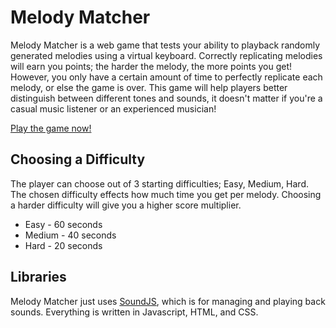 # Melody Matcher

Melody Matcher is a web game that tests your ability to playback randomly generated melodies using a virtual keyboard.
Correctly replicating melodies will earn you points; the harder the melody, the more points you get!
However, you only have a certain amount of time to perfectly replicate each melody, or else the game is over.
This game will help players better distinguish between different tones and sounds, it doesn't matter if you're a casual music listener or an experienced musician!

[Play the game now!](http://miaoxiao.github.io/Melody-Matcher/)

## Choosing a Difficulty
The player can choose out of 3 starting difficulties; Easy, Medium, Hard. 
The chosen difficulty effects how much time you get per melody.
Choosing a harder difficulty will give you a higher score multiplier.

* Easy - 60 seconds
* Medium - 40 seconds
* Hard - 20 seconds

## Libraries
Melody Matcher just uses [SoundJS](http://www.createjs.com/SoundJS), which is for managing and playing back sounds.
Everything is written in Javascript, HTML, and CSS.
